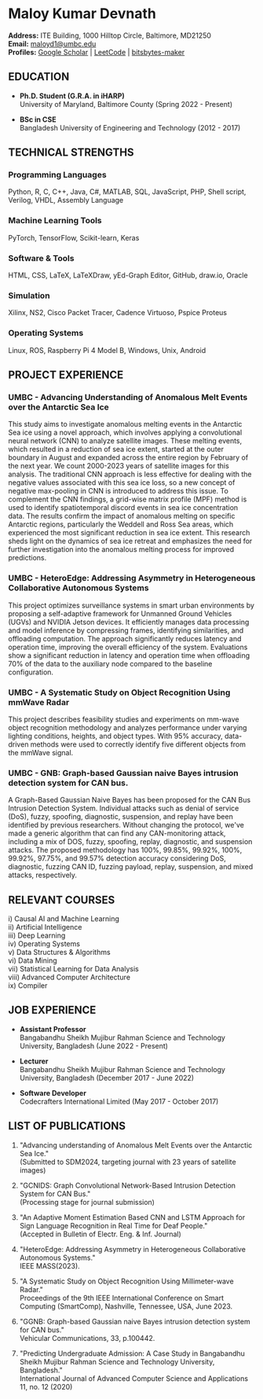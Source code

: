 # Maloy Kumar Devnath

**Address:** ITE Building, 1000 Hilltop Circle, Baltimore, MD21250  
**Email:** [maloyd1@umbc.edu](mailto:maloyd1@umbc.edu)  
**Profiles:** [Google Scholar](<Google Scholar link>) | [LeetCode](<LeetCode link>) | [bitsbytes-maker](<bitsbytes-maker link>)  

## EDUCATION

- **Ph.D. Student (G.R.A. in iHARP)**  
  University of Maryland, Baltimore County (Spring 2022 - Present)

- **BSc in CSE**  
  Bangladesh University of Engineering and Technology (2012 - 2017)

## TECHNICAL STRENGTHS

### Programming Languages

Python, R, C, C++, Java, C#, MATLAB, SQL, JavaScript, PHP, Shell script, Verilog, VHDL, Assembly Language

### Machine Learning Tools

PyTorch, TensorFlow, Scikit-learn, Keras

### Software & Tools

HTML, CSS, LaTeX, LaTeXDraw, yEd-Graph Editor, GitHub, draw.io, Oracle

### Simulation

Xilinx, NS2, Cisco Packet Tracer, Cadence Virtuoso, Pspice Proteus

### Operating Systems

Linux, ROS, Raspberry Pi 4 Model B, Windows, Unix, Android

## PROJECT EXPERIENCE

### UMBC - Advancing Understanding of Anomalous Melt Events over the Antarctic Sea Ice

This study aims to investigate anomalous melting events in the Antarctic Sea ice using a novel approach,
which involves applying a convolutional neural network (CNN) to analyze satellite images. These
melting events, which resulted in a reduction of sea ice extent, started at the outer boundary in August
and expanded across the entire region by February of the next year. We count 2000-2023 years of
satellite images for this analysis. The traditional CNN approach is less effective for dealing with the
negative values associated with this sea ice loss, so a new concept of negative max-pooling in CNN is
introduced to address this issue. To complement the CNN findings, a grid-wise matrix profile (MPF)
method is used to identify spatiotemporal discord events in sea ice concentration data. The results
confirm the impact of anomalous melting on specific Antarctic regions, particularly the Weddell and
Ross Sea areas, which experienced the most significant reduction in sea ice extent. This research sheds
light on the dynamics of sea ice retreat and emphasizes the need for further investigation into the
anomalous melting process for improved predictions.


### UMBC - HeteroEdge: Addressing Asymmetry in Heterogeneous Collaborative Autonomous Systems

This project optimizes surveillance systems in smart urban environments by proposing a self-adaptive
framework for Unmanned Ground Vehicles (UGVs) and NVIDIA Jetson devices. It efficiently manages
data processing and model inference by compressing frames, identifying similarities, and offloading
computation. The approach significantly reduces latency and operation time, improving the overall
efficiency of the system. Evaluations show a significant reduction in latency and operation time when
offloading 70% of the data to the auxiliary node compared to the baseline configuration.

### UMBC - A Systematic Study on Object Recognition Using mmWave Radar
This project describes feasibility studies and experiments on mm-wave object recognition methodology
and analyzes performance under varying lighting conditions, heights, and object types. With 95%
accuracy, data-driven methods were used to correctly identify five different objects from the mmWave
signal.

### UMBC - GNB: Graph-based Gaussian naive Bayes intrusion detection system for CAN bus. 
A Graph-Based Gaussian Naive Bayes has been proposed for the CAN Bus Intrusion Detection System. Individual attacks such as denial of service (DoS), fuzzy, spoofing, diagnostic, suspension, and replay have been identified by previous researchers. Without changing the protocol, we've made a generic algorithm that can find any CAN-monitoring attack, including a mix of DOS, fuzzy, spoofing, replay, diagnostic, and suspension attacks. The proposed methodology has 100\%, 99.85\%, 99.92\%, 100\%, 99.92\%, 97.75\%, and 99.57\% detection accuracy considering DoS, diagnostic, fuzzing CAN ID, fuzzing payload, replay, suspension, and mixed attacks, respectively. 

## RELEVANT COURSES

i) Causal AI and Machine Learning  
ii) Artificial Intelligence  
iii) Deep Learning  
iv) Operating Systems  
v) Data Structures & Algorithms  
vi) Data Mining  
vii) Statistical Learning for Data Analysis  
viii) Advanced Computer Architecture  
ix) Compiler

## JOB EXPERIENCE

- **Assistant Professor**  
  Bangabandhu Sheikh Mujibur Rahman Science and Technology University, Bangladesh (June 2022 - Present)

- **Lecturer**  
  Bangabandhu Sheikh Mujibur Rahman Science and Technology University, Bangladesh (December 2017 - June 2022)

- **Software Developer**  
  Codecrafters International Limited (May 2017 - October 2017)

## LIST OF PUBLICATIONS

1. "Advancing understanding of Anomalous Melt Events over the Antarctic Sea Ice."  
   (Submitted to SDM2024, targeting journal with 23 years of satellite images)

2. "GCNIDS: Graph Convolutional Network-Based Intrusion Detection System for CAN Bus."  
   (Processing stage for journal submission)

3. "An Adaptive Moment Estimation Based CNN and LSTM Approach for Sign Language Recognition in Real Time for Deaf People."  
   (Accepted in Bulletin of Electr. Eng. & Inf. Journal)

4. "HeteroEdge: Addressing Asymmetry in Heterogeneous Collaborative Autonomous Systems."  
   IEEE MASS(2023).

5. "A Systematic Study on Object Recognition Using Millimeter-wave Radar."  
   Proceedings of the 9th IEEE International Conference on Smart Computing (SmartComp), Nashville, Tennessee, USA, June 2023.

6. "GGNB: Graph-based Gaussian naive Bayes intrusion detection system for CAN bus."  
   Vehicular Communications, 33, p.100442.

7. "Predicting Undergraduate Admission: A Case Study in Bangabandhu Sheikh Mujibur Rahman Science and Technology University, Bangladesh."  
   International Journal of Advanced Computer Science and Applications 11, no. 12 (2020)




